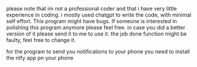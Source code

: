 please note that im not a professional coder and that i have very little experience in coding. 
i mostly used chatgpt to write the code, with minimal self effort.
This program might have bugs.
If someone is interested in polishing this program anymore please feel free. in case you did a better version of it please send it to me to use it.
the job done function might be faulty, feel free to change it.

for the program to send you notifications to your phone you need to install the ntfy app pn your phone
